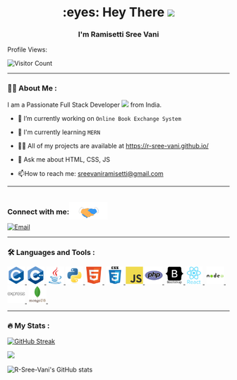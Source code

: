 <!--### Hey there 👋-->

<!--
**R-Sree-Vani/R-Sree-Vani** is a ✨ _special_ ✨ repository because its `README.md` (this file) appears on your GitHub profile.

Here are some ideas to get you started:

- 🔭 I’m currently working on ...
- 🌱 I’m currently learning ...
- 👯 I’m looking to collaborate on ...
- 🤔 I’m looking for help with ...
- 💬 Ask me about ...
- 📫 How to reach me: ...
- 😄 Pronouns: ...
- ⚡ Fun fact: ...
-->

<h1 align="center">
   :eyes: Hey There
  <img src="https://media.giphy.com/media/hvRJCLFzcasrR4ia7z/giphy.gif" width="30px"/>
</h1>

<h3 align="center">I'm Ramisetti Sree Vani</h3>

<p>Profile Views:</p>

![Visitor Count](https://profile-counter.glitch.me/{R-Sree-Vani}/count.svg) 


---

### :woman_technologist: About Me :
I am a Passionate Full Stack Developer <img src="https://media.giphy.com/media/WUlplcMpOCEmTGBtBW/giphy.gif" width="30"> from India.
- :telescope: I’m currently working on `Online Book Exchange System`

- :seedling: I'm currently learning `MERN`

- :woman_technologist: All of my projects are available at https://r-sree-vani.github.io/

- :speech_balloon: Ask me about HTML, CSS, JS

- :mailbox:How to reach me: sreevaniramisetti@gmail.com

---

### Connect with me:<img src="https://github.com/SatYu26/SatYu26/blob/master/Assets/Handshake.gif" height="40px" style="position:relative;top:12px;max-width:50%"> 

 [![Email](https://img.shields.io/badge/sreevaniramisetti@gmail.com-D14836?style=flat-square&logo=gmail&logoColor=white)](mailto:sreevaniramisetti@gmail.com)

---

### :hammer_and_wrench: Languages and Tools :
<!--<table>
<tbody>
 <tr>
<td align="center" width="33%">
<img height=60px src="https://www.vectorlogo.zone/logos/djangoproject/djangoproject-ar21.svg"> 
</td>

<td align="center" width="33%">
<img height=60px src="https://www.vectorlogo.zone/logos/mysql/mysql-official.svg"> 
</td>

<td align="center" width="33%">
<img height=100px src="https://www.vectorlogo.zone/logos/postgresql/postgresql-vertical.svg"> 
</td>

</td>

</tr>


<td align="center" width="33%">
<img height=100px src="https://www.vectorlogo.zone/logos/javascript/javascript-ar21.svg"> 
 
<td align="center" width="33%">
<img height=100px src="https://www.vectorlogo.zone/logos/nodejs/nodejs-ar21.svg"> 
</td>

<td align="center" width="33%">
<img height=100px src="https://www.vectorlogo.zone/logos/w3_html5/w3_html5-ar21.svg"> 
</td>
<tr>
 
 </tr>
</tbody>
</table>-->



<span>
<a href="https://www.cprogramming.com/" rel="nofollow"> <img src="https://raw.githubusercontent.com/devicons/devicon/master/icons/c/c-original.svg" alt="c" width="40" height="40" style="max-width: 100%;"> </a>
<a href="https://www.w3schools.com/cpp/" rel="nofollow"> <img src="https://raw.githubusercontent.com/devicons/devicon/master/icons/cplusplus/cplusplus-original.svg" alt="cplusplus" width="40" height="40" style="max-width: 100%;"> </a>
<a href="https://www.java.com" rel="nofollow"> <img src="https://raw.githubusercontent.com/devicons/devicon/master/icons/java/java-original.svg" alt="java" width="40" height="40" style="max-width: 100%;"> </a>
<a href="https://www.python.org" rel="nofollow"> <img src="https://raw.githubusercontent.com/devicons/devicon/master/icons/python/python-original.svg" alt="python" width="40" height="40" style="max-width: 100%;"> </a>
<a href="https://developer.mozilla.org/en-US/docs/Web/HTML" rel="nofollow"><img src="https://github.com/devicons/devicon/blob/master/icons/html5/html5-original.svg" title="HTML5" alt="HTML" width="40" height="40"/>&nbsp;</a>
<a href="https://www.w3schools.com/css/" rel="nofollow"> <img src="https://raw.githubusercontent.com/devicons/devicon/master/icons/css3/css3-original-wordmark.svg" alt="css3" width="40" height="40" style="max-width: 100%;"> </a>
<a href="https://developer.mozilla.org/en-US/docs/Web/JavaScript" rel="nofollow"> <img src="https://raw.githubusercontent.com/devicons/devicon/master/icons/javascript/javascript-original.svg" alt="javascript" width="40" height="40" style="max-width: 100%;"> </a>
  <a href="https://php.org/en/docs/" rel="nofollow"><img src="https://github.com/devicons/devicon/blob/master/icons/php/php-original.svg" title="PHP" alt="PHP" width="40" height="40"/>&nbsp;</a>
<a href="https://getbootstrap.com" rel="nofollow"> <img src="https://raw.githubusercontent.com/devicons/devicon/master/icons/bootstrap/bootstrap-plain-wordmark.svg" alt="bootstrap" width="40" height="40" style="max-width: 100%;"> </a>
<a href="https://reactjs.org/" rel="nofollow"><img src="https://github.com/devicons/devicon/blob/master/icons/react/react-original-wordmark.svg" title="React" alt="React" width="40" height="40"/>&nbsp;</a>
<a href="https://nodejs.org/en/docs/" rel="nofollow"><img src="https://github.com/devicons/devicon/blob/master/icons/nodejs/nodejs-original-wordmark.svg" title="NodeJS" alt="NodeJS" width="40" height="40"/>&nbsp;</a>
<a href="https://expressjs.org/en/docs/" rel="nofollow"><img src="https://github.com/devicons/devicon/blob/master/icons/express/express-original-wordmark.svg" title="ExpressJS" alt="ExpressJS" width="40" height="40"/>&nbsp;</a>
 <a href="https://www.mongodb.com/docs/" rel="nofollow"><img src="https://github.com/devicons/devicon/blob/master/icons/mongodb/mongodb-original-wordmark.svg" title="MongoDb" alt="MongoDb" width="40" height="40"/>&nbsp;</a>
</span>




---

### :fire: My Stats :

[![GitHub Streak](http://github-readme-streak-stats.herokuapp.com?user=R-Sree-Vani&theme=dark&background=000000)](https://git.io/streak-stats)

<!--[![Top Langs](https://github-readme-stats.vercel.app/api/top-langs/?username=R-Sree-Vani&layout=compact&theme=vision-friendly-dark)](https://github.com/R-Sree-Vani/github-readme-stats) -->

<a href="https://github.com/Neel2904">
  <img src="https://github-readme-stats.vercel.app/api/top-langs/?username=R-Sree-Vani&theme=radical&hide=glsl,python" />
</a>


![R-Sree-Vani's GitHub stats](https://github-readme-stats.vercel.app/api?username=R-Sree-Vani&show_icons=true&theme=radical)

